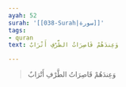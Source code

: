 ```yaml
---
ayah: 52
surah: '[[038-Surah|سورة]]'
tags:
- quran
text: وَعِندَهُمْ قَاصِرَاتُ الطَّرْفِ أَتْرَابٌ

---
```

> وَعِندَهُمْ قَاصِرَاتُ الطَّرْفِ أَتْرَابٌ
